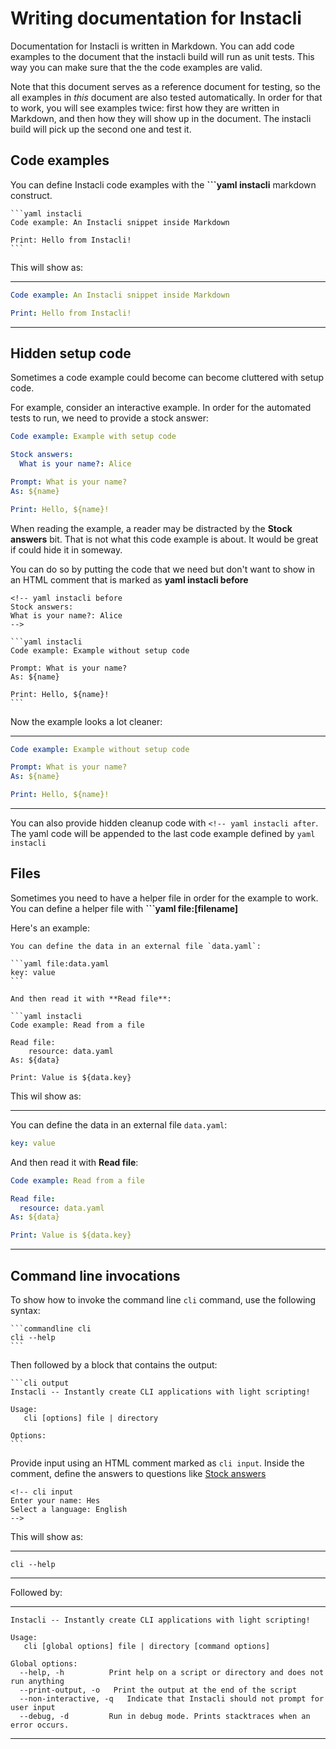 # Writing documentation for Instacli

Documentation for Instacli is written in Markdown. You can add code examples to the document that the instacli build
will run as unit tests. This way you can make sure that the the code examples are valid.

Note that this document serves as a reference document for testing, so the all examples in _this_ document are also
tested automatically. In order for that to work, you will see examples twice: first how they are written in Markdown,
and then how they will show up in the document. The instacli build will pick up the second one and test it.

## Code examples

You can define Instacli code examples with the **\`\`\`yaml instacli** markdown construct.

    ```yaml instacli
    Code example: An Instacli snippet inside Markdown
    
    Print: Hello from Instacli!
    ```

This will show as:

---

```yaml instacli
Code example: An Instacli snippet inside Markdown

Print: Hello from Instacli!
```

---

## Hidden setup code

Sometimes a code example could become can become cluttered with setup code.

For example, consider an interactive example. In order for the automated tests to run, we need to provide a stock
answer:

```yaml instacli
Code example: Example with setup code

Stock answers:
  What is your name?: Alice

Prompt: What is your name?
As: ${name}

Print: Hello, ${name}!
```

When reading the example, a reader may be distracted by the **Stock answers** bit. That is not what this code example is
about. It would be great if could hide it in someway.

You can do so by putting the code that we need but don't want to show in an HTML comment that is marked as **yaml
instacli before**

    <!-- yaml instacli before
    Stock answers:
    What is your name?: Alice
    -->

    ```yaml instacli
    Code example: Example without setup code

    Prompt: What is your name?
    As: ${name}
    
    Print: Hello, ${name}!
    ```

Now the example looks a lot cleaner:

---

<!-- yaml instacli before
Stock answers:
    What is your name?: Alice
-->

```yaml instacli
Code example: Example without setup code

Prompt: What is your name?
As: ${name}

Print: Hello, ${name}!
```

---

You can also provide hidden cleanup code with `<!-- yaml instacli after`. The yaml code will be appended to the last
code example defined by `yaml instacli`

## Files

Sometimes you need to have a helper file in order for the example to work. You can define a helper file with **```yaml
file:[filename]**

Here's an example:

    You can define the data in an external file `data.yaml`:

    ```yaml file:data.yaml
    key: value
    ```
    
    And then read it with **Read file**:

    ```yaml instacli
    Code example: Read from a file

    Read file:
        resource: data.yaml
    As: ${data}
    
    Print: Value is ${data.key}

This wil show as:

---

You can define the data in an external file `data.yaml`:

```yaml file:data.yaml
key: value
```

And then read it with **Read file**:

```yaml instacli
Code example: Read from a file

Read file:
  resource: data.yaml
As: ${data}

Print: Value is ${data.key} 
```

---

## Command line invocations

To show how to invoke the command line `cli` command, use the following syntax:

    ```commandline cli
    cli --help
    ```

Then followed by a block that contains the output:

    ```cli output
    Instacli -- Instantly create CLI applications with light scripting!
    
    Usage:
       cli [options] file | directory
    
    Options:
    ```

Provide input using an HTML comment marked as `cli input`. Inside the comment, define the answers to questions
like  [Stock answers](../testing/Stock%20answers.md)

    <!-- cli input
    Enter your name: Hes
    Select a language: English
    -->

This will show as:

---

```commandline cli
cli --help
```

---

Followed by:

---

```cli output
Instacli -- Instantly create CLI applications with light scripting!

Usage:
   cli [global options] file | directory [command options]

Global options:
  --help, -h          Print help on a script or directory and does not run anything
  --print-output, -o   Print the output at the end of the script
  --non-interactive, -q   Indicate that Instacli should not prompt for user input
  --debug, -d         Run in debug mode. Prints stacktraces when an error occurs.
```

---